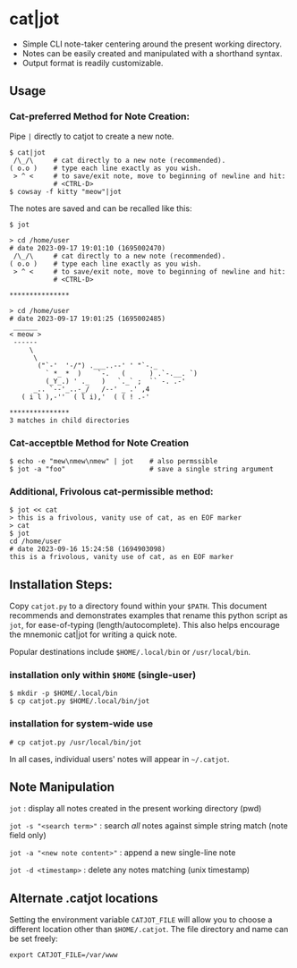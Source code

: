 # cat|jot

* Simple CLI note-taker centering around the present working directory.
* Notes can be easily created and manipulated with a shorthand syntax.
* Output format is readily customizable.

## Usage

### Cat-preferred Method for Note Creation:

Pipe `|` directly to catjot to create a new note.

```
$ cat|jot
 /\_/\     # cat directly to a new note (recommended).
( o.o )    # type each line exactly as you wish.
 > ^ <     # to save/exit note, move to beginning of newline and hit:
           # <CTRL-D>
$ cowsay -f kitty "meow"|jot
```

The notes are saved and can be recalled like this:

```
$ jot

> cd /home/user
# date 2023-09-17 19:01:10 (1695002470)
 /\_/\     # cat directly to a new note (recommended).
( o.o )    # type each line exactly as you wish.
 > ^ <     # to save/exit note, move to beginning of newline and hit:
           # <CTRL-D>

***************

> cd /home/user
# date 2023-09-17 19:01:25 (1695002485)
 ______
< meow >
 ------
     \
      \
       ("`-'  '-/") .___..--' ' "`-._
         ` *_ *  )    `-.   (      ) .`-.__. `)
         (_Y_.) ' ._   )   `._` ;  `` -. .-'
      _.. `--'_..-_/   /--' _ .' ,4
   ( i l ),-''  ( l i),'  ( ( ! .-'

***************
3 matches in child directories
```

### Cat-acceptble Method for Note Creation

```
$ echo -e "mew\nmew\nmew" | jot    # also permssible
$ jot -a "foo"                     # save a single string argument
```

### Additional, Frivolous cat-permissible method:

```
$ jot << cat
> this is a frivolous, vanity use of cat, as en EOF marker
> cat
$ jot
cd /home/user
# date 2023-09-16 15:24:58 (1694903098)
this is a frivolous, vanity use of cat, as en EOF marker
```

## Installation Steps:

Copy `catjot.py` to a directory found within your `$PATH`.
This document recommends and demonstrates examples that rename
this python script as `jot`, for ease-of-typing (length/autocomplete).
This also helps encourage the mnemonic cat|jot for writing a quick note.

Popular destinations include `$HOME/.local/bin` or `/usr/local/bin`.

### installation only within `$HOME` (single-user)

```
$ mkdir -p $HOME/.local/bin
$ cp catjot.py $HOME/.local/bin/jot
```

### installation for system-wide use

```
# cp catjot.py /usr/local/bin/jot
```

In all cases, individual users' notes will appear in `~/.catjot`.

## Note Manipulation

`jot` : display all notes created in the present working directory (pwd)

`jot -s "<search term>"` : search *all* notes against simple string match (note field only)

`jot -a "<new note content>"` : append a new single-line note

`jot -d <timestamp>` : delete any notes matching (unix timestamp)

## Alternate .catjot locations

Setting the environment variable `CATJOT_FILE` will allow you to choose a different location
other than `$HOME/.catjot`. The file directory and name can be set freely:

`export CATJOT_FILE=/var/www`
